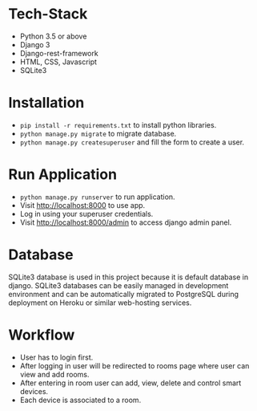 # Tech-Stack
* Python 3.5 or above
* Django 3
* Django-rest-framework
* HTML, CSS, Javascript
* SQLite3

# Installation
* `pip install -r requirements.txt` to install python libraries.
* `python manage.py migrate` to migrate database.
* `python manage.py createsuperuser` and fill the form to create a user.

# Run Application
* `python manage.py runserver` to run application.
* Visit [http://localhost:8000](http://localhost:8000) to use app.
* Log in using your superuser credentials.
* Visit [http://localhost:8000/admin](http://localhost:8000/admin) to access django admin panel.

# Database
SQLite3 database is used in this project because it is default database in django.
SQLite3 databases can be easily managed in development environment and can be automatically migrated to PostgreSQL during 
deployment on Heroku or similar web-hosting services.

# Workflow
* User has to login first.
* After logging in user will be redirected to rooms page where user can view and add rooms.
* After entering in room user can add, view, delete and control smart devices.
* Each device is associated to a room. 
